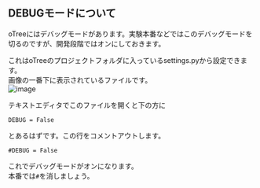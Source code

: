 ## DEBUGモードについて

oTreeにはデバッグモードがあります。実験本番などではこのデバッグモードを切るのですが、開発段階ではオンにしておきます。

これはoTreeのプロジェクトフォルダに入っているsettings.pyから設定できます。  
画像の一番下に表示されているファイルです。  
![image](https://user-images.githubusercontent.com/48300561/134614791-1afa566c-435b-4c4c-bc2a-45751e637460.png)

テキストエディタでこのファイルを開くと下の方に  
```
DEBUG = False
```  
とあるはずです。この行をコメントアウトします。
```
#DEBUG = False
```  
これでデバッグモードがオンになります。  
本番では```#```を消しましょう。
